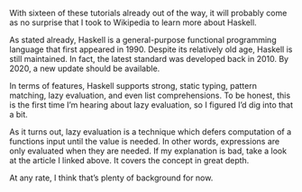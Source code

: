 With sixteen of these tutorials already out of the way, it will probably come as no surprise that I took to Wikipedia to learn more about Haskell.

As stated already, Haskell is a general-purpose functional programming language that first appeared in 1990. Despite its relatively old age, Haskell is still maintained. In fact, the latest standard was developed back in 2010. By 2020, a new update should be available.

In terms of features, Haskell supports strong, static typing, pattern matching, lazy evaluation, and even list comprehensions. To be honest, this is the first time I’m hearing about lazy evaluation, so I figured I’d dig into that a bit.

As it turns out, lazy evaluation is a technique which defers computation of a functions input until the value is needed. In other words, expressions are only evaluated when they are needed. If my explanation is bad, take a look at the article I linked above. It covers the concept in great depth.

At any rate, I think that’s plenty of background for now.
